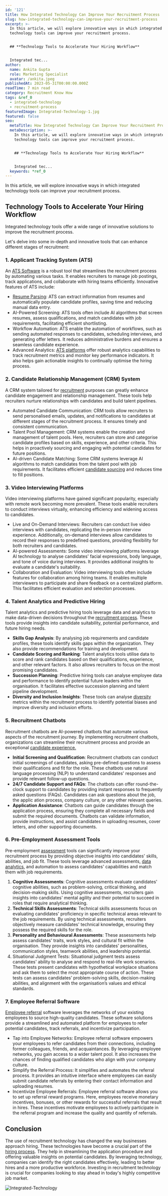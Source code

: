 ```yaml
---
id: '121'
title: How Integrated Technology Can Improve Your Recruitment Process
slug: how-integrated-technology-can-improve-your-recruitment-process
excerpt: >-
  In this article, we will explore innovative ways in which integrated
  technology tools can improve your recruitment process.


  ## **Technology Tools to Accelerate Your Hiring Workflow**


  Integrated tec...
author:
  name: Ankita Gupta
  role: Marketing Specialist
  avatar: /ankita.jpeg
publishedAt: 2023-05-31T00:00:00.000Z
readTime: 7 min read
category: Recruitment Know How
tags: &ref_0
  - integrated-technology
  - recruitment-process
featuredImage: Integrated-Technology-1.jpg
featured: false
seo:
  metaTitle: How Integrated Technology Can Improve Your Recruitment Process
  metaDescription: >-
    In this article, we will explore innovative ways in which integrated
    technology tools can improve your recruitment process.


    ## **Technology Tools to Accelerate Your Hiring Workflow**


    Integrated tec...
  keywords: *ref_0
---
```


In this article, we will explore innovative ways in which integrated technology tools can improve your recruitment process.

## **Technology Tools to Accelerate Your Hiring Workflow**

Integrated technology tools offer a wide range of innovative solutions to improve the recruitment process.

Let's delve into some in-depth and innovative tools that can enhance different stages of recruitment:

### 1\. **Applicant Tracking System (ATS)**

An [ATS Software](https://www.thetalentpool.ai/applicant-tracking-software.html) is a robust tool that streamlines the recruitment process by automating various tasks. It enables recruiters to manage job postings, track applications, and collaborate with hiring teams efficiently. Innovative features of ATS include:

- [Resume Parsing](https://www.thetalentpool.ai/blogs/what-is-resume-parsing-do-you-need-it/): ATS can extract information from resumes and automatically populate candidate profiles, saving time and reducing manual data entry.
- AI-Powered Screening: ATS tools often include AI algorithms that screen resumes, assess qualifications, and match candidates with job requirements, facilitating efficient shortlisting.
- Workflow Automation: ATS enable the automation of workflows, such as sending automated responses to candidates, scheduling interviews, and generating offer letters. It reduces administrative burdens and ensures a seamless candidate experience.
- Advanced Analytics: [ATS platforms](https://www.thetalentpool.ai/blogs/how-to-smoothly-implement-an-ats/) offer robust analytics capabilities to track recruitment metrics and monitor key performance indicators. It also helps gain actionable insights to continually optimise the hiring process.

### 2\. **Candidate Relationship Management (CRM) System**

A CRM system tailored for [recruitment](https://www.thetalentpool.ai/blogs/time-hire-all-recruiters-need-know-about-recruitment-metric/) purposes can greatly enhance candidate engagement and relationship management. These tools help recruiters nurture relationships with candidates and build talent pipelines.

- Automated Candidate Communication: CRM tools allow recruiters to send personalised emails, updates, and notifications to candidates at different stages of the recruitment process. It ensures timely and consistent communication.
- Talent Pool Management: CRM systems enable the creation and management of talent pools. Here, recruiters can store and categorise candidate profiles based on skills, experience, and other criteria. This helps in proactively sourcing and engaging with potential candidates for future positions.
- AI-driven Candidate Matching: Some CRM systems leverage AI algorithms to match candidates from the talent pool with job requirements. It facilitates efficient [candidate sourcing](https://www.thetalentpool.ai/candidate-sourcing-software/) and reduces time to fill positions.

### 3\. **Video Interviewing Platforms**

Video interviewing platforms have gained significant popularity, especially with remote work becoming more prevalent. These tools enable recruiters to conduct interviews virtually, enhancing efficiency and widening access to candidates.

- Live and On-Demand Interviews: Recruiters can conduct live video interviews with candidates, replicating the in-person interview experience. Additionally, on-demand interviews allow candidates to record their responses to predefined questions, providing flexibility for both recruiters and candidates.
- AI-powered Assessments: Some video interviewing platforms leverage AI technology to analyse candidates' facial expressions, body language, and tone of voice during interviews. It provides additional insights to evaluate a candidate's suitability.
- Collaboration and Evaluation: Video interviewing tools often include features for collaboration among hiring teams. It enables multiple interviewers to participate and share feedback on a centralized platform. This facilitates efficient evaluation and selection processes.

### 4\. **Talent Analytics and Predictive Hiring**

Talent analytics and predictive hiring tools leverage data and analytics to make data-driven decisions throughout the [recruitment process](https://www.thetalentpool.ai/blogs/how-to-improve-your-existing-talent-sourcing-strategy/). These tools provide insights into candidate suitability, potential performance, and future hiring needs.

- **Skills Gap Analysis**: By analysing job requirements and candidate profiles, these tools identify skills gaps within the organization. They also provide recommendations for training and development.
- **Candidate Scoring and Ranking**: Talent analytics tools utilise data to score and rank candidates based on their qualifications, experience, and other relevant factors. It also allows recruiters to focus on the most promising candidates.
- **Succession Planning**: Predictive hiring tools can analyse employee data and performance to identify potential future leaders within the organisation. It facilitates effective succession planning and talent pipeline development.
- **Diversity and Inclusion Insights**: These tools can analyse [diversity](https://www.thetalentpool.ai/blogs/5-steps-include-diversity-in-hiring/) metrics within the recruitment process to identify potential biases and improve diversity and inclusion efforts.

### 5\. **Recruitment Chatbots**

Recruitment chatbots are AI-powered chatbots that automate various aspects of the recruitment journey. By implementing recruitment chatbots, organizations can streamline their recruitment process and provide an exceptional [candidate experience.](https://www.thetalentpool.ai/blogs/10-ways-boost-candidate-engagement-in-recruitment-rocess/)

- **Initial Screening and Qualification**: Recruitment chatbots can conduct initial screenings of candidates, asking pre-defined questions to assess their qualifications and fit for the role. These chatbots use natural language processing (NLP) to understand candidates' responses and provide relevant follow-up questions.
- **24/7 Candidate Support and FAQs**: The chatbots can offer round-the-clock support to candidates by providing instant responses to frequently asked questions (FAQs). Candidates can ask questions about the job, the applic ation process, company culture, or any other relevant queries.
- **Application Assistance**: Chatbots can guide candidates through the application process, ensuring they complete all necessary fields and submit the required documents. Chatbots can validate information, provide instructions, and assist candidates in uploading resumes, cover letters, and other supporting documents.

### 6\. **Pre-Employment Assessment Tools**

Pre-employment [assessment](https://www.thetalentpool.ai/blogs/top-5-assessment-platforms-in-india/) tools can significantly improve your recruitment process by providing objective insights into candidates' skills, abilities, and job fit. These tools leverage advanced assessments, [data analytics](https://www.thetalentpool.ai/blogs/how-is-data-analytics-transforming-the-world-of-recruitment/), and automation to assess candidates' capabilities and match them with job requirements.

1. **Cognitive Assessments**: Cognitive assessments evaluate candidates' cognitive abilities, such as problem-solving, critical thinking, and decision-making skills. Using cognitive assessments, recruiters gain insights into candidates' mental agility and their potential to succeed in roles that require analytical thinking.
2. **Technical Skills Assessments**: Technical skills assessments focus on evaluating candidates' proficiency in specific technical areas relevant to the job requirements. By using technical assessments, recruiters objectively measure candidates' technical knowledge, ensuring they possess the required skills for the role.
3. **Personality and Behavioural Assessments**: These assessments help assess candidates' traits, work styles, and cultural fit within the organisation. They provide insights into candidates' personalities, communication styles, teamwork abilities, and leadership potential.
4. Situational Judgment Tests: Situational judgment tests assess candidates' ability to analyse and respond to real-life work scenarios. These tests present candidates with hypothetical workplace situations and ask them to select the most appropriate course of action. These tests can assess candidates’ problem-solving skills, decision-making abilities, and alignment with the organisation’s values and ethical standards.

### 7\. **Employee Referral Software**

[Employee referral](https://www.thetalentpool.ai/employee-referral-software/) software leverages the networks of your existing employees to source high-quality candidates. These software solutions provide a streamlined and automated platform for employees to refer potential candidates, track referrals, and incentivize participation.

- Tap into Employee Networks: Employee referral software empowers your employees to refer candidates from their connections, including former colleagues, friends, and acquaintances. By leveraging employee networks, you gain access to a wider talent pool. It also increases the chances of finding qualified candidates who align with your company culture.
- Simplify the Referral Process: It simplifies and automates the referral process. It provides an intuitive interface where employees can easily submit candidate referrals by entering their contact information and uploading resumes.
- Incentivize Employee Referrals: Employee referral software allows you to set up referral reward programs. Here, employees receive monetary incentives, bonuses, or other rewards for successful referrals that result in hires. These incentives motivate employees to actively participate in the referral program and increase the quality and quantity of referrals.

## **Conclusion**

The use of recruitment technology has changed the way businesses approach hiring. These technologies have become a crucial part of the [hiring process](https://www.thetalentpool.ai/blogs/enhance-your-hiring-process-with-vendor-management-system/). They help in streamlining the application procedure and offering valuable insights on potential candidates. By leveraging technology, companies can identify the right candidates effectively, leading to better hires and a more productive workforce. Investing in recruitment technology is crucial for companies looking to stay ahead in today's highly competitive job market.

![Integrated-Technology](images/Integrated-Technology-1-1024x578.jpg)
